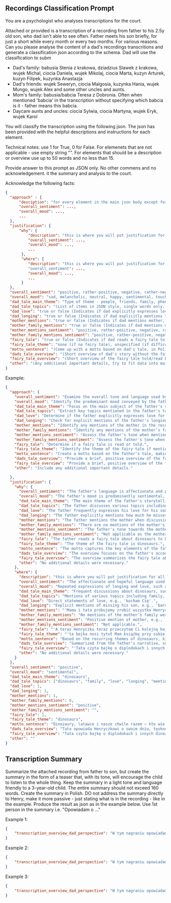 ## Recordings Classification Prompt

You are a psychologist who analyses transcriptions for the court. 

Attached or provided is a transcription of a recording from father to his 2.5y old son, who dad isn't able to see often. Father meets his son briefly, for just a short while every month or every two months. For various reasons. Can you please analyse the content of a dad's recordings transcritions and generate a classification json according to the schema. Dad will use the classification to subm
- Dad's family: babusia Stenia z krakowa, dziadzius Slawek z krakowa, wujek Michal, ciocia Daniela, wujek Mikolaj, ciocia Marta, kuzyn Arturek, kuzyn Filipek, kuzynka Anastazja
- Dad's friends: wujek Seweryn, ciocia Malgosia, kuzynka Hania, wujek Mungo, wujek Alex and some other uncles and aunts.
- Mom's family: babusia/babcia Teresa z Dobronia. Often when mentioned 'babcia' in the transcription without specifying which babcia is it - father means this babcia.
- Daycare aunts and uncles: ciocia Sylwia, ciocia Martyna, wujek Eryk, wujek Karol

You will classify the transcription using the following json. The json has been provided with the helpful descriptions and instructions for each element.

Technical notes: use 1 for True, 0 for False. For elemenets that are not applicable - use empty string "". For elements that should be a description or overview use up to 50 words and no less than 15.

Provide answer to this prompt as JSON only. No other commens and no acknowledgement.
it the summary and analysis to the court.

Acknowledge the following facts:
```json
{
  "approach" : {
      "desciption": "for every element in the main json body except for approaches and justifications, provide a chain-of-though explanation how you will approach the classification of each of those elements, example: overall_sentiment, overall_mood, dad_tale_main_theme etc... . Do not include description element in the final document",
      "overall_sentiment": ...,
      "overall_mood": ...,
      ...
  },
  "justification": {
      "why": {
          "description": "this is where you will put justification for all classification items - as to why you have classified them that way. provide justification for all items. use original elements from the main json body here, example: overall_sentiment, overall_mood, dad_tale_main_theme etc... . Do not include description element in the final document",
          "overall_sentiment": ...,
          "overall_mood": ...,
          ...
       },      
       "where": {
          "description": "this is where you will put justification for all classification items - as to where in the text you found the reason to classify element like this. Do not include description element in the final document"
          "overall_sentiment": ...,
          "overall_mood": ...,
          ...
       }
  },
  "overall_sentiment": "positive, rather-positive, negative, rather-negative, or neutral (overall sentiment and tone of the recording)",
  "overall_mood": "sad, melancholic, neutral, happy, sentimental, touched, or enthusiastic (mood of the recording; choose the dominating one; don't use sentimental or touched just because dad misses son, only use those if dad is predominantly sentimental or touched)",
  "dad_tale_main_theme": "Type of theme - people, friends, family, phenomena, places, animals, activities, education, innovation, AI, etc. (Choose a single, reasonably granular item for recordings bucketing). Ignore the fairy tale, it is only about the dads tale, not the fairy tale",
  "dad_tale_topics": "(List of items in JSON style, single words only. Main topics without reference to the fairy tale. These will be used for the tags cloud) . Ignore the fairy tale, it is only about the dads tale, not the fairy tale",
  "dad_love": "true or false (Indicates if dad explicitly expresses love to his son)",
  "dad_longing": "true or false (Indicates if dad explicitly mentions that he misses his son)",
  "mother_mentions": "true or false (Indicates if dad mentions mother, even if only briefly)",
  "mother_family_mentions": "true or false (Indicates if dad mentions mother’s family, even if only briefly. Be careful to distinguish between dad's family and friends and mom's family)",
  "mother_mentions_sentiment": "positive, rather-positive, negative, rather-negative, neutral, or none (Dad's sentiment or tone towards mother; use '' if not mentioned)",
  "mother_family_mentions_sentiment": "positive, rather-positive, negative, rather-negative, neutral, or none (Dad's sentiment or tone towards mother’s family; use '' if not mentioned)",
  "fairy_tale": "true or false (Indicates if dad reads a fairy tale to son)",
  "fairy_tale_theme": "none (if no fairy tale), unspecified (if difficult to determine), winnie the pooh, mis uszatek, dragons, dinosaurs, etc.",
  "motto_sentence": "(Come up with a motto based on dad's tale, in Polish. Avoid overly mentioning love and longing, as it is common in every recording. Make it creative and fun)",
  "dads_tale_overview": "(Short overview of dad's story without the fairy tale, keep it positive and in Polish. Can include a song, poem, or other non-fairy tale elements. In that case provide a short overview of a song or poem) . Ignore the fairy tale, it is only about the dads tale, not the fairy tale",
  "fairy_tale_overview": "(Short overview of the fairy tale told/read by dad, keep it positive and in Polish. Use 'none' if no fairy tale)",
  "other": "(Any additional important details, try to fit data into main elements)",
}

```

Example:

```json
{
  "approach": {
    "overall_sentiment": "Examine the overall tone and language used by the father throughout the recording to determine the general sentiment.",
    "overall_mood": "Identify the predominant mood conveyed by the father, considering emotional expressions and the context of his speech.",
    "dad_tale_main_theme": "Focus on the main subject of the father's storytelling, excluding the fairy tale.",
    "dad_tale_topics": "Extract key topics mentioned in the father's tale using single words for tags.",
    "dad_love": "Determine if the father explicitly expresses love for his son.",
    "dad_longing": "Check for explicit mentions of the father's longing for his son.",
    "mother_mentions": "Identify any mentions of the mother in the recording.",
    "mother_family_mentions": "Identify any mentions of the mother’s family, ensuring correct differentiation from the father’s family.",
    "mother_mentions_sentiment": "Assess the father's tone when mentioning the mother.",
    "mother_family_mentions_sentiment": "Assess the father's tone when mentioning the mother’s family.",
    "fairy_tale": "Determine if a fairy tale is read or told.",
    "fairy_tale_theme": "Identify the theme of the fairy tale if mentioned.",
    "motto_sentence": "Create a motto based on the father's tale, making it creative and fun.",
    "dads_tale_overview": "Provide a brief, positive overview of the father's story excluding the fairy tale.",
    "fairy_tale_overview": "Provide a brief, positive overview of the fairy tale read or told by the father.",
    "other": "Include any additional important details."

  },
  "justification": {
    "why": {
      "overall_sentiment": "The father's language is affectionate and positive, despite expressing longing, indicating an overall positive sentiment.",
      "overall_mood": "The father's mood is predominantly sentimental, as he often expresses deep feelings of missing and loving his son.",
      "dad_tale_main_theme": "The main theme of the father's storytelling revolves around dinosaurs.",
      "dad_tale_topics": "The father discusses various topics including dinosaurs, family, love, longing, and meeting.",
      "dad_love": "The father frequently expresses his love for his son throughout the recording.",
      "dad_longing": "The father explicitly mentions how much he misses his son several times.",
      "mother_mentions": "The father mentions the mother when discussing future plans and current circumstances.",
      "mother_family_mentions": "There are no mentions of the mother's family in the transcription.",
      "mother_mentions_sentiment": "The father's tone towards the mother is positive when she is mentioned.",
      "mother_family_mentions_sentiment": "Not applicable as the mother's family is not mentioned.",
      "fairy_tale": "The father reads a fairy tale about dinosaurs to his son.",
      "fairy_tale_theme": "The theme of the fairy tale is dinosaurs.",
      "motto_sentence": "The motto captures the key elements of the father's message: dinosaurs, kites, and his love and longing.",
      "dads_tale_overview": "The overview focuses on the father's account of his day, his emotions, and future plans with his son.",
      "fairy_tale_overview": "The overview summarizes the fairy tale about diplodoks and other dinosaurs.",
      "other": "No additional details were necessary."
    },
    "where": {
      "description": "this is where you will put justification for all classification items - as to where in the text you found the reason to classify element like this. Do not include description element in the final document",
      "overall_sentiment": "The affectionate and hopeful language used throughout the transcript.",
      "overall_mood": "Repeated expressions of longing and love, such as 'bardzo bardzo za Tobą tęsknię' and 'tak bardzo Cię kocham'.",
      "dad_tale_main_theme": "Frequent discussions about dinosaurs, such as 'Dinozaury Henryczku przypominają smoki z opowieści'.",
      "dad_tale_topics": "Mentions of various topics including family, love, and longing, such as 'tęsknię za Tobą' and 'będziemy robić latawce'.",
      "dad_love": "Direct statements of love, e.g., 'kocham Cię'.",
      "dad_longing": "Explicit mentions of missing his son, e.g., 'bardzo za Tobą tęsknię'.",
      "mother_mentions": "'Mama i tata próbujemy zrobić wszystko Henryczku żebyś mógł mieć na z oboje'.",
      "mother_family_mentions": "No mentions of the mother’s family were found.",
      "mother_mentions_sentiment": "Positive mention of mother, e.g., 'Mama pokaże Ci co to jest latawiec'.",
      "mother_family_mentions_sentiment": "Not applicable.",
      "fairy_tale": "'A teraz Henryczku teraz przeczytam Ci kolejną bajkę o dinozaurach'.",
      "fairy_tale_theme": "'ta bajka nosi tytuł Mam książkę przy sobie Henryczku'.",
      "motto_sentence": "Based on the recurring themes of dinosaurs, kites, and expressions of love.",
      "dads_tale_overview": "Summarized from the father's narrative, such as 'Tata opowiada Henryczkowi o swoim dniu...'.",
      "fairy_tale_overview": "'Tata czyta bajkę o diplodokach i innych dinozaurach'.",
      "other": "No additional details were necessary."
    }
  },
  "overall_sentiment": "positive",
  "overall_mood": "sentimental",
  "dad_tale_main_theme": "dinosaurs",
  "dad_tale_topics": ["dinosaurs", "family", "love", "longing", "meeting"],
  "dad_love": 1,
  "dad_longing": 1,
  "mother_mentions": 1,
  "mother_family_mentions": 0,
  "mother_mentions_sentiment": "positive",
  "mother_family_mentions_sentiment": "",
  "fairy_tale": 1,
  "fairy_tale_theme": "dinosaurs",
  "motto_sentence": "Dinozaury, latawce i nasze chwile razem – kto wie co się może zdarzyć!",
  "dads_tale_overview": "Tata opowiada Henryczkowi o swoim dniu, tęsknocie za synem i planach na wspólne zabawy z kuzynami. Opowiada także o dinozaurach.",
  "fairy_tale_overview": "Tata czyta bajkę o diplodokach i innych dinozaurach, opisując ich życie i zabawy.",
  "other": ""
}
```



## Transcription Summary

Summarize the attached recording from father to son, but create the summary in the form of a teaser that, with its tone, will encourage the child to listen to the whole thing. Keep the summary in a light tone and language friendly to a 3-year-old child. The entire summary should not exceed 160 words. Create the summary in Polish. DO not address the summary directly to Henry, make it more passive - just stating what is in the recording - like in the example. Produce the result as json as in the example below. Use 1st person in the summary i.e. "Opowiadam o ..."

Example 1:
```json
{
    "transcription_overview_dad_perspective": "W tym nagraniu opowiadam o dniu, kiedy widziałem swojego synka. Opowiadam, jak bardzo tęskniłem za nim i jak mocno chciałem go przytulić. Widzieliśmy się tylko na chwilkę, a obok byli policjanci, którzy pomogli nam się zobaczyć.  Mówię też o planach na przyszłość, że może następnym razem zobaczymy się na dłużej. Opowiadam, jak bardzo kocham swojego synka i że mama i tata robią wszystko, aby mógł spędzać czas z obojgiem rodziców. Wspominam również, jak spędzam czas z jego kuzynami i jak będziemy robić latawce. Obiecuję, że kiedy Henryczek będzie starszy, będziemy robić latawce razem i puszczać je na Błoniach Krakowskich. Na koniec, opowiadam o dinozaurach, które przypominają smoki. Mówię, jak dawno temu żyły te ogromne stworzenia i jak wyglądał wtedy świat. Wspominam różne rodzaje dinozaurów, ich wielkość i zwyczaje. Czytam bajkę o diplodokach, które przystanęły na polanie, aby odpocząć. Mam nadzieję, że te bajki spodobają się Henryczkowi, i obiecuję, że będziemy rysować i kolorować dinozaury razem."
}
```

Example 2:
```json
{
    "transcription_overview_dad_perspective": "W tym nagraniu opowiadam o niezwykłym kamperze, czyli domu na kółkach, który mają babusia i dziadziuś Henryczka. Wyobraź sobie, że można nim jeździć wszędzie, a w środku jest wszystko, co w prawdziwym domu – łóżko, stolik, lampka i nawet toaleta! Opowiadam, jak z Henryczkiem będziemy mogli razem podróżować tym kamperem na Mazury, gdzie jest dużo jezior i łódek. Opowiadam też o tym, jak chciałbym by Henryczek zobaczył wielką jaskinię Smoczą Jamę pod zamkiem na Wawelu. Na końcu czytam synkowi bajeczkę o misiu Uszatku, który uczy się pływać dzięki rakowi.  Dużo ciekawych przygód, o których chętnie opowiadam!"
}
```

Example 3:

```json
{
    "transcription_overview_dad_perspective": "W tym nagraniu opowiadam o dniu pełnym podróży samochodem, który robi brum brum! Opowiadam o różnych samochodach, takich jak te z książeczki – osobowych, tirach, wozach strażackich i karetkach. Mówię też o tym, jak bardzo kocham i tęsknię za synkiem, i jak staram się, by móc spędzać więcej czasu razem. Na koniec czytam bajkę o misiu Uszatku, który spotyka pluszowego króliczka ukrytego pod szafą. Misio i jego przyjaciele zapraszają króliczka do stołu, gdzie jedzą razem pyszną brukselkę. Ta opowieść pełna jest przygód i radości!"
}
```

